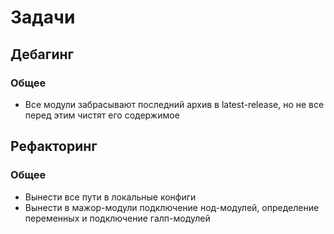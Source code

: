 <h1>Задачи</h1>
<h2>Дебагинг</h2>
<h3>Общее</h3>
<ul>
	<li>Все модули забрасывают последний архив в latest-release, но не все перед этим чистят его содержимое</li>
</ul>
<h2>Рефакторинг</h2>
<h3>Общее</h3>
<ul>
	<li>Вынести все пути в локальные конфиги</li>
	<li>Вынести в мажор-модули подключение нод-модулей, определение переменных и подключение галп-модулей</li>
</ul>